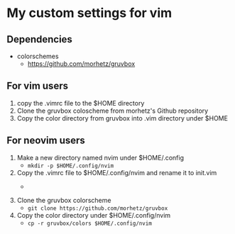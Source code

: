 # My custom settings for vim

## Dependencies
- colorschemes
    - https://github.com/morhetz/gruvbox

## For vim users
1. copy the .vimrc file to the $HOME directory
2. Clone the gruvbox coloscheme from morhetz's Github repository
3. Copy the color directory from gruvbox into .vim directory under $HOME

## For neovim users
1. Make a new directory named nvim under $HOME/.config
    - ```mkdir -p $HOME/.config/nvim```
2. Copy the .vimrc file to $HOME/.config/nvim and rename it to init.vim
    - ```cp vim_settings/.vimrc $HOME/.config/nvim/init.vim
3. Clone the gruvbox colorscheme
    - ```git clone https://github.com/morhetz/gruvbox```
4. Copy the color directory under $HOME/.config/nvim
    - ```cp -r gruvbox/colors $HOME/.config/nvim```
